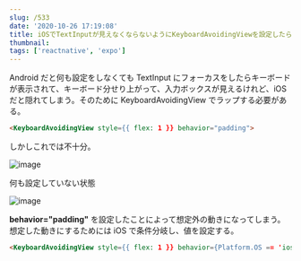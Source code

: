 ```yaml
---
slug: /533
date: '2020-10-26 17:19:08'
title: iOSでTextInputが見えなくならないようにKeyboardAvoidingViewを設定したらanroidでバグる
thumbnail:
tags: ['reactnative', 'expo']
---
```

Android だと何も設定をしなくても TextInput にフォーカスをしたらキーボードが表示されて、キーボード分せり上がって、入力ボックスが見えるけれど、iOS だと隠れてしまう。そのために KeyboardAvoidingView でラップする必要がある。

```html
<KeyboardAvoidingView style={{ flex: 1 }} behavior="padding">
```
しかしこれでは不十分。

![image](../../../../images/2020/10/image-10.png)

何も設定していない状態

![image](../../../../images/2020/10/image-9.png)

**behavior="padding"** を設定したことによって想定外の動きになってしまう。
想定した動きにするためには iOS で条件分岐し、値を設定する。

```html
<KeyboardAvoidingView style={{ flex: 1 }} behavior={Platform.OS == 'ios' ? 'padding' : 'height'}>
```
